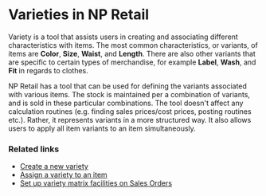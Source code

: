 # Varieties in NP Retail

Variety is a tool that assists users in creating and associating different characteristics with items. The most common characteristics, or variants, of items are **Color**, **Size**, **Waist**, and **Length**. There are also other variants that are specific to certain types of merchandise, for example **Label**, **Wash**, and **Fit** in regards to clothes. 

NP Retail has a tool that can be used for defining the variants associated with various items. The stock is maintained per a combination of variants, and is sold in these particular combinations. The tool doesn't affect any calculation routines (e.g. finding sales prices/cost prices, posting routines etc.). Rather, it represents variants in a more structured way. It also allows users to apply all item variants to an item simultaneously.

### Related links

- [Create a new variety](howto/create_variety.md)
- [Assign a variety to an item](howto/assign_variety_to_item.md)
- [Set up variety matrix facilities on Sales Orders](howto/set_up_variety_matrix_so.md)